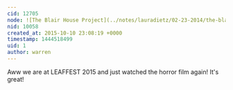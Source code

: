 ```yaml
---
cid: 12705
node: ![The Blair House Project](../notes/lauradietz/02-23-2014/the-blairhouse-project)
nid: 10058
created_at: 2015-10-10 23:08:19 +0000
timestamp: 1444518499
uid: 1
author: warren
---
```


Aww we are at LEAFFEST 2015 and just watched the horror film again! It's great!